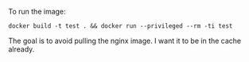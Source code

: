 To run the image:

```
docker build -t test . && docker run --privileged --rm -ti test
```

The goal is to avoid pulling the nginx image. I want it to be in the cache already.

